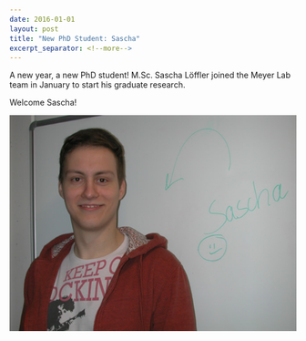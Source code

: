 ```yaml
---
date: 2016-01-01
layout: post
title: "New PhD Student: Sascha"
excerpt_separator: <!--more-->
---
```


A new year, a new PhD student! 
M.Sc. Sascha Löffler joined the Meyer Lab team in January to start his graduate research. 

Welcome Sascha!

![Sascha](/assets/img/Sascha_klein.jpg)

<!--more-->
